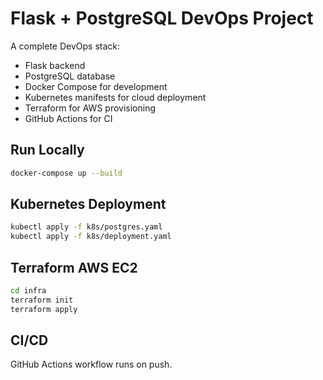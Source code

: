 # Flask + PostgreSQL DevOps Project

A complete DevOps stack:
- Flask backend
- PostgreSQL database
- Docker Compose for development
- Kubernetes manifests for cloud deployment
- Terraform for AWS provisioning
- GitHub Actions for CI

## Run Locally
```bash
docker-compose up --build
```

## Kubernetes Deployment
```bash
kubectl apply -f k8s/postgres.yaml
kubectl apply -f k8s/deployment.yaml
```

## Terraform AWS EC2
```bash
cd infra
terraform init
terraform apply
```

## CI/CD
GitHub Actions workflow runs on push.
